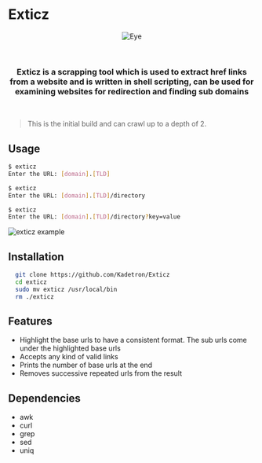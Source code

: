 
# Exticz
<p align="center">
  <img src="https://i.imgur.com/MR3iQ0k.jpg" alt="Eye"/>
</p>
<br>
<h3 align="center">Exticz is a scrapping tool which is used to extract href links from a website and is written in shell scripting, can be used for examining websites for redirection and finding sub domains </h3>
<br>

>This is the initial build and can crawl up to a depth of 2.
## Usage
```bash
$ exticz
Enter the URL: [domain].[TLD]
```
```bash
$ exticz
Enter the URL: [domain].[TLD]/directory
```
```bash
$ exticz
Enter the URL: [domain].[TLD]/directory?key=value
```
![exticz example](https://i.imgur.com/W6oOvfp.png)


## Installation
```bash
  git clone https://github.com/Kadetron/Exticz  
  cd exticz
  sudo mv exticz /usr/local/bin
  rm ./exticz
```
    
## Features

- Highlight the base urls to have a consistent format. The sub urls come under the highlighted base urls
- Accepts any kind of valid links
- Prints the number of base urls at the end
- Removes successive repeated urls from the result
## Dependencies
- awk
- curl
- grep
- sed
- uniq
